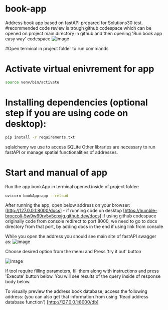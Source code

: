 # book-app
Address book app based on fastAPI prepared for Solutions30 test.
#recommended code review is trough github codespace which can be opened on project main directory in github and then opening 'Run book app easy way' codespace
![image](https://github.com/bogolszczecin/book-app/assets/133772931/81e012b4-4746-459c-a597-9dc1f1080d28)

#Open terminal in project folder to run commands

# Activate virtual enivrement for app
```bash
source venv/bin/activate
``` 

# Installing dependencies (optional step if you are using code on desktop):
```bash
pip install -r requirements.txt
``` 
sqlalchemy we use to access SQLite
Other libraries are necessary to run fastAPI or manage spatial functionalities of addresses.
# Start and manual of app
Run the app bookApp in terminal opened inside of project folder:
```bash
uvicorn bookApp:app --reload
```
After running the app, open below address on your browser:
[http://127.0.0.1:8000/docs] - if running code on desktop
[https://humble-broccoli-5w9w69rv5v5cpxjg.github.dev/docs] if using github codespace 
originally code from console redirect to port 8000, we need to go to docs directory from that port, by adding docs in the end if using link from console

While you open the address you should see main site of fastAPI swagger as:
![image](https://github.com/bogolszczecin/book-app/assets/133772931/c0645371-2e42-4e2d-83ae-8ad1c1cef079)


Choose desired option from the menu and Press 'try it out' button

![image](https://github.com/bogolszczecin/book-app/assets/133772931/11a4e9be-a3e7-4dec-83ff-f514c12787df)

If tool require filling parameters, fill them along with instructions and press 'Execute' button below. 
You will see results of the query inside of response body below.

To visually preview the address book database, access the following address: (you can also get that information from using 'Read address database function')
[http://127.0.0.1:8000/db]
